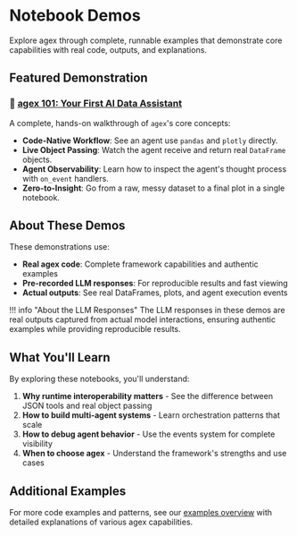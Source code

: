 # Notebook Demos

Explore agex through complete, runnable examples that demonstrate core capabilities with real code, outputs, and explanations.

## Featured Demonstration

### 🚀 [agex 101: Your First AI Data Assistant](demos/agex101.ipynb)

A complete, hands-on walkthrough of `agex`'s core concepts:

- **Code-Native Workflow**: See an agent use `pandas` and `plotly` directly.
- **Live Object Passing**: Watch the agent receive and return real `DataFrame` objects.
- **Agent Observability**: Learn how to inspect the agent's thought process with `on_event` handlers.
- **Zero-to-Insight**: Go from a raw, messy dataset to a final plot in a single notebook.

## About These Demos

These demonstrations use:

- **Real agex code**: Complete framework capabilities and authentic examples
- **Pre-recorded LLM responses**: For reproducible results and fast viewing
- **Actual outputs**: See real DataFrames, plots, and agent execution events

!!! info "About the LLM Responses"
    The LLM responses in these demos are real outputs captured from actual model interactions, ensuring authentic examples while providing reproducible results.

## What You'll Learn

By exploring these notebooks, you'll understand:

1. **Why runtime interoperability matters** - See the difference between JSON tools and real object passing
2. **How to build multi-agent systems** - Learn orchestration patterns that scale
3. **How to debug agent behavior** - Use the events system for complete visibility
4. **When to choose agex** - Understand the framework's strengths and use cases

## Additional Examples

For more code examples and patterns, see our [examples overview](../examples/overview.md) with detailed explanations of various agex capabilities. 